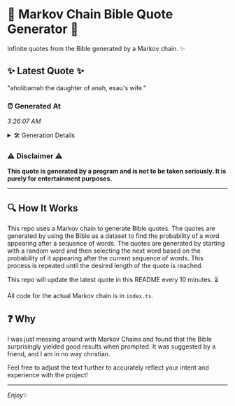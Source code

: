 # 📖 Markov Chain Bible Quote Generator 📖

Infinite quotes from the Bible generated by a Markov chain. ✨

## ✨ Latest Quote ✨
"aholibamah the daughter of anah, esau's wife."

### ⏰ Generated At
*3:26:07 AM*

<details>
    <summary>🛠️ Generation Details</summary>
    <p>
        <strong>🌱 Seed:</strong> aholibamah<br>
        <strong>🔄 Iterations:</strong> 6<br>
        <strong>📜 Context History:</strong><br>[ aholibamah ]: the<br>[ aholibamah, the ]: daughter<br>[ aholibamah, the, daughter ]: of<br>[ aholibamah, the, daughter, of ]: anah,<br>[ aholibamah, the, daughter, of, anah, ]: esau's<br>[ aholibamah, the, daughter, of, anah,, esau's ]: wife.<br>
    </p>
</details>

### ⚠️ Disclaimer ⚠️
**This quote is generated by a program and is not to be taken seriously. It is purely for entertainment purposes.**

---

## 🔍 How It Works

This repo uses a Markov chain to generate Bible quotes. The quotes are generated by using the Bible as a dataset to find the probability of a word appearing after a sequence of words. The quotes are generated by starting with a random word and then selecting the next word based on the probability of it appearing after the current sequence of words. This process is repeated until the desired length of the quote is reached.

This repo will update the latest quote in this README every 10 minutes. ⏳

All code for the actual Markov chain is in `index.ts`.

## ❓ Why

I was just messing around with Markov Chains and found that the Bible surprisingly yielded good results when prompted. 
It was suggested by a friend, and I am in no way christian.

Feel free to adjust the text further to accurately reflect your intent and experience with the project!

---

*Enjoy*✨
